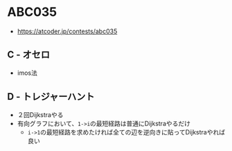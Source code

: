 # ABC035
* https://atcoder.jp/contests/abc035


## C - オセロ
* imos法


## D - トレジャーハント
* ２回Dijkstraやる
* 有向グラフにおいて、`1->i`の最短経路は普通にDijkstraやるだけ
  - `i->1`の最短経路を求めたければ全ての辺を逆向きに貼ってDijkstraやれば良い
